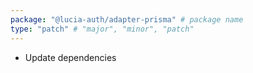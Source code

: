 ```yaml
---
package: "@lucia-auth/adapter-prisma" # package name
type: "patch" # "major", "minor", "patch"
---
```


- Update dependencies